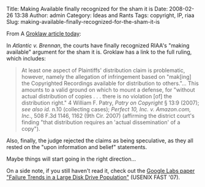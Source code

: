 Title: Making Available finally recognized for the sham it is
Date: 2008-02-26 13:38
Author: admin
Category: Ideas and Rants
Tags: copyright, IP, riaa
Slug: making-available-finally-recognized-for-the-sham-it-is

From A [Groklaw article
today](http://www.groklaw.net/article.php?story=20080226005921833):

In *Atlantic v. Brennan*, the courts have finally recognized RIAA's
"making available" argument for the sham it is. Groklaw has a link to
the full ruling, which includes:

> At least one aspect of Plaintiffs' distribution claim is problematic,
> however, namely the allegation of infringement based on "mak[ing] the
> Copyrighted Recordings available for distribution to others."... This
> amounts to a valid ground on which to mount a defense, for
> "without actual distribution of copies . . .
> there is no violation [of] the distribution right." 4 William
> F. Patry, *Patry on Copyright* § 13:9 (2007); *see also id.* n.10
> (collecting cases); *Perfect 10, Inc. v. Amazon.com, Inc*., 508 F.3d
> 1146, 1162 (9th Cir. 2007) (affirming the district court's finding
> "that distribution requires an 'actual dissemination' of a copy").

Also, finally, the judge
rejected the claims as being speculative, as they all rested on the
"upon information and belief" statements.

Maybe things will start going in the right direction...

On a side note, if you still haven't read it, check out the [Google Labs
paper "Failure Trends in a Large Disk Drive
Population"](http://labs.google.com/papers/disk_failures.html) (USENIX
FAST '07).
